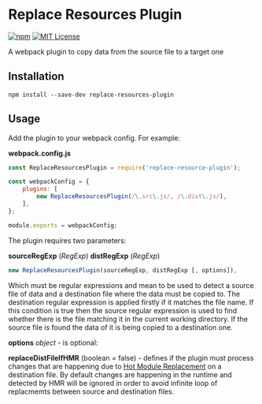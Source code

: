 # Replace Resources Plugin

[![npm][npm-image]][npm-url]
[![MIT License][mit-license-image]][mit-license-url]

[npm-url]: https://www.npmjs.com/package/replace-resources-plugin
[npm-image]: https://img.shields.io/npm/v/replace-resources-plugin.svg?label=npm%20version
[mit-license-url]: LICENSE
[mit-license-image]: https://camo.githubusercontent.com/d59450139b6d354f15a2252a47b457bb2cc43828/68747470733a2f2f696d672e736869656c64732e696f2f6e706d2f6c2f7365727665726c6573732e737667

A webpack plugin to copy data from the source file to a target one

## Installation

`npm install --save-dev replace-resources-plugin`

## Usage

Add the plugin to your webpack config. For example:

**webpack.config.js**

```js
const ReplaceResourcesPlugin = require('replace-resource-plugin');

const webpackConfig = {
    plugins: [
        new ReplaceResourcesPlugin(/\.src\.js/, /\.dist\.js/),
    ],
};

module.exports = webpackConfig;
```

The plugin requires two parameters:

**sourceRegExp** (*RegExp*)
**distRegExp** (*RegExp*)

```js
new ReplaceResourcesPlugin(sourceRegExp, distRegExp [, options]),
```

Which must be regular expressions and mean to be used to detect a source file of data and a destination file where the data must be copied to.
The destination regular expression is applied firstly if it matches the file name. If this condition is true then the source regular expression is used to find whether there is the file matching it in the current working directory. If the source file is found the data of it is being copied to a destination one.

**options** *object* - is optional:

**replaceDistFileIfHMR** (boolean = false) - defines if the plugin must process changes that are happening due to [Hot Module Replacement](https://webpack.js.org/concepts/hot-module-replacement/) on a destination file. By default changes are happening in the runtime and detected by HMR will be ignored in order to avoid infinite loop of replacmemts between source and destination files.

